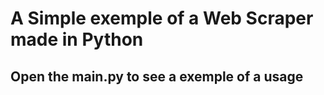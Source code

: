 # A Simple exemple of a Web Scraper made in Python

## Open the main.py to see a exemple of a usage
